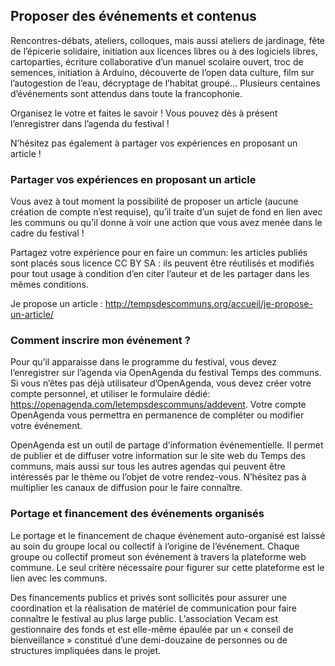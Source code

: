## Proposer des événements et contenus

Rencontres-débats, ateliers, colloques, mais aussi ateliers de jardinage, fête de l’épicerie solidaire, initiation aux licences libres ou à des logiciels libres, cartoparties, écriture collaborative d’un manuel scolaire ouvert, troc de semences, initiation à Arduino, découverte de l’open data culture, film sur l’autogestion de l’eau, décryptage de l’habitat groupé… Plusieurs centaines d’événements sont attendus dans toute la francophonie.

Organisez le votre et faites le savoir ! Vous pouvez dès à présent l’enregistrer dans l’agenda du festival !

N’hésitez pas également à partager vos expériences en proposant un article !


### Partager vos expériences en proposant un article

Vous avez à tout moment la possibilité de proposer un article (aucune création de compte n’est requise), qu’il traite d’un sujet de fond en lien avec les communs ou qu’il donne à voir une action que vous avez menée dans le cadre du festival !

Partagez votre expérience pour en faire un commun: les articles publiés sont placés sous licence CC BY SA : ils peuvent être réutilisés et modifiés pour tout usage à condition d’en citer l’auteur et de les partager dans les mêmes conditions.

Je propose un article : http://tempsdescommuns.org/accueil/je-propose-un-article/

### Comment inscrire mon événement ?

Pour qu’il apparaisse dans le programme du festival, vous devez l’enregistrer sur l’agenda via OpenAgenda du festival Temps des communs. Si vous n’êtes pas déjà utilisateur d’OpenAgenda, vous devez créer votre compte personnel, et utiliser le formulaire dédié: https://openagenda.com/letempsdescommuns/addevent. Votre compte OpenAgenda vous permettra en permanence de compléter ou modifier votre événement.

OpenAgenda est un outil de partage d’information événementielle. Il permet de publier et de diffuser votre information sur le site web du Temps des communs, mais aussi sur tous les autres agendas qui peuvent être intéressés par le thème ou l’objet de votre rendez-vous. N’hésitez pas à multiplier les canaux de diffusion pour le faire connaître.

### Portage et financement des événements organisés

Le portage et le financement de chaque événement auto-organisé est laissé au soin du groupe local ou collectif à l’origine de l’événement. Chaque groupe ou collectif promeut son événement à travers la plateforme web commune. Le seul critère nécessaire pour figurer sur cette plateforme est le lien avec les communs.

Des financements publics et privés sont sollicités pour assurer une coordination et la réalisation de  matériel de communication pour faire connaître le festival au plus large public. L’association Vecam est gestionnaire des fonds et est elle-même épaulée par un « conseil de bienveillance » constitué d’une demi-douzaine de personnes ou de structures impliquées dans le projet.





